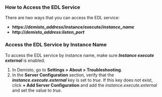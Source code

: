 ### How to Access the EDL Service

There are two ways that you can access the EDL service:
- **https://*demisto_address*/instance/execute/*instance_name*** 
- **http://*demisto_address*:*listen_port***

### Access the EDL Service by Instance Name
To access the EDL service by instance name, make sure ***Instance execute external*** is enabled. 

1. In Demisto, go to **Settings > About > Troubleshooting**.
2. In the **Server Configuration** section, verify that the ***instance.execute.external*** key is set to *true*. If this key does not exist, click **+ Add Server Configuration** and add the *instance.execute.external* and set the value to *true*.
